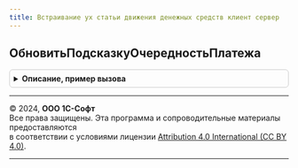 ```yaml
---
title: Встраивание ух статьи движения денежных средств клиент сервер
---
```



## ОбновитьПодсказкуОчередностьПлатежа
<details style="margin: 1em 0; padding: 0.5em; border: 1px solid #ccc; border-radius: 6px;">

<summary style="font-weight: bold; cursor: pointer;">Описание, пример вызова</summary>

```bsl

Процедура ОбновитьПодсказкуОчередностьПлатежа(Форма) Экспорт
```

Пример вызова
```bsl
ВстраиваниеУХСтатьиДвиженияДенежныхСредствКлиентСервер.ОбновитьПодсказкуОчередностьПлатежа(Форма) 
```
</details>

---

© 2024, **ООО 1С-Софт**  
Все права защищены. Эта программа и сопроводительные материалы предоставляются  
в соответствии с условиями лицензии [Attribution 4.0 International (CC BY 4.0)](https://creativecommons.org/licenses/by/4.0/legalcode).

---
